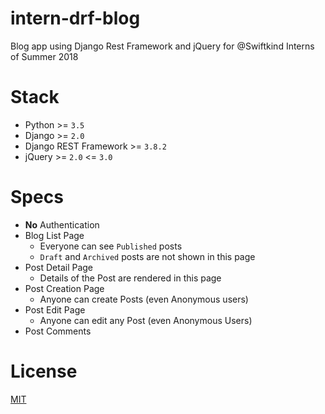 # intern-drf-blog

Blog app using Django Rest Framework and jQuery for @Swiftkind Interns of Summer 2018


# Stack

- Python >= `3.5`
- Django >= `2.0`
- Django REST Framework >= `3.8.2`
- jQuery >= `2.0`  <= `3.0`

# Specs

- **No** Authentication
- Blog List Page
    - Everyone can see `Published` posts
    - `Draft` and `Archived` posts are not shown in this page
- Post Detail Page
    - Details of the Post are rendered in this page
- Post Creation Page
    - Anyone can create Posts (even Anonymous users)
- Post Edit Page
    - Anyone can edit any Post (even Anonymous Users)
- Post Comments

# License

[MIT](./LICENSE)
